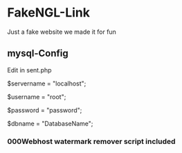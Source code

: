 # FakeNGL-Link

Just a fake website we made it for fun

## mysql-Config

Edit in sent.php

\$servername = "localhost";

\$username = "root";

\$password = "password";

\$dbname = "DatabaseName";

### 000Webhost watermark remover script included

